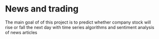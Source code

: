 # News and trading
The main goal of of this project is to predict whether company stock will rise or fall the next day with time series algorithms and sentiment analysis of news articles

